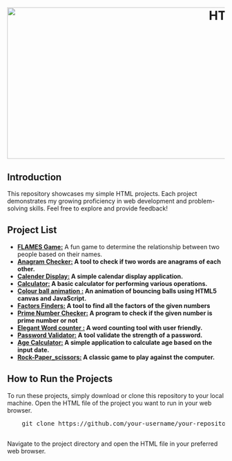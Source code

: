  <h2></h2>
 <h1 align="center"> <img src="https://cdn.hackr.io/uploads/posts/large/15925654385a8PArotT5.png" alt="HTML" width="1000" height="350"/></h1>
  <h2>Introduction</h2>
  <p>This repository showcases my simple HTML projects. Each project demonstrates my growing proficiency in web development and problem-solving skills. Feel free to explore and provide feedback!</p>

  <h2>Project List</h2>
    <ul>
         <li><strong><a href="https://craftycodeverse.blogspot.com/2024/03/html-flames-code.html" target="_blank">FLAMES Game:</a></strong> A fun game to determine the relationship between two people based on their names.</li>      
         <li><strong><a href="https://craftycodeverse.blogspot.com/2024/06/anagram-checker.html" target="_blank">Anagram Checker:</a> A tool to check if two words are anagrams of each other.</strong></li>
         <li><strong><a href="https://craftycodeverse.blogspot.com/2024/06/calender-display.html" target="_blank">Calender Display:</a>  A simple calendar display application.</strong></li>
         <li><strong><a href="https://craftycodeverse.blogspot.com/2024/06/calc.html" target="_blank">Calculator:</a>  A basic calculator for performing various operations.</strong></li>
         <li><strong><a href="https://craftycodeverse.blogspot.com/2023/12/ball.html" target="_blank">Colour ball animation :</a> An animation of bouncing balls using HTML5 canvas and JavaScript.</strong></li>
         <li><strong><a href="https://craftycodeverse.blogspot.com/2024/06/factors-finder.html" target="_blank">Factors Finders:</a>  A tool to find all the factors of the given numbers</strong></li>
         <li><strong><a href="https://craftycodeverse.blogspot.com/2024/06/prime-number-check.html" target="_blank">Prime Number Checker:</a>  A program to check if the given number is prime number or not </strong></li>
         <li><strong><a href="https://craftycodeverse.blogspot.com/2024/06/elegant-word-counter.html" target="_blank">Elegant Word counter :</a>  A word counting tool with user friendly.</strong></li>
         <li><strong><a href="https://craftycodeverse.blogspot.com/2024/06/password-validator.html" target="_blank">Password Validator:</a>  A tool validate the strength of a password.</strong></li>
         <li><strong><a href="https://craftycodeverse.blogspot.com/2024/07/body-font-family-arial-sans-serif.html" target="_blank">Age Calculator:</a> A simple application to calculate age based on the input date.</strong></li>
         <li><strong><a href="https://craftycodeverse.blogspot.com/2024/07/rock-paper-scissor.html" target="_blank">Rock-Paper_scissors:</a> A classic game to play against the computer.</strong></li>
      </ul>

  <h2>How to Run the Projects</h2>
    <p>To run these projects, simply download or clone this repository to your local machine. Open the HTML file of the project you want to run in your web browser.</p>
    <pre>
    git clone https://github.com/your-username/your-repository.git
    </pre>
    <p>Navigate to the project directory and open the HTML file in your preferred web browser.</p>

 
